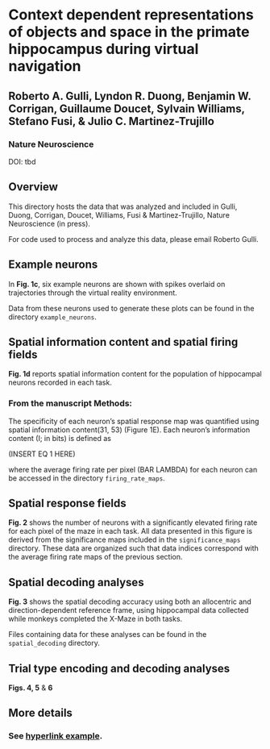 # Context dependent representations of objects and space in the primate hippocampus during virtual navigation
## Roberto A. Gulli, Lyndon R. Duong, Benjamin W. Corrigan, Guillaume Doucet, Sylvain Williams, Stefano Fusi, & Julio C. Martinez-Trujillo

### Nature Neuroscience
DOI: tbd

## Overview

This directory hosts the data that was analyzed and included in Gulli, Duong, Corrigan, Doucet, Williams, Fusi & Martinez-Trujillo, Nature Neuroscience (in press). 

For code used to process and analyze this data, please email Roberto Gulli. 


## Example neurons

In **Fig. 1c**, six example neurons are shown with spikes overlaid on trajectories through the virtual reality environment. 

Data from these neurons used to generate these plots can be found in the directory `example_neurons`.


## Spatial information content and spatial firing fields

**Fig. 1d** reports spatial information content for the population of hippocampal neurons recorded in each task. 

### From the manuscript Methods: 
The specificity of each neuron’s spatial response map was quantified using spatial information content(31, 53) (Figure 1E). Each neuron’s information content (I; in bits) is defined as

(INSERT EQ 1 HERE)

where the average firing rate per pixel (BAR LAMBDA) for each neuron can be accessed in the directory `firing_rate_maps`.


## Spatial response fields
**Fig. 2** shows the number of neurons with a significantly elevated firing rate for each pixel of the maze in each task. All data presented in this figure is derived from the significance maps included in the `significance_maps` directory. These data are organized such that data indices correspond with the average firing rate maps of the previous section. 


## Spatial decoding analyses

**Fig. 3** shows the spatial decoding accuracy using both an allocentric and direction-dependent reference frame, using hippocampal data collected while monkeys completed the X-Maze in both tasks.  

Files containing data for these analyses can be found in the `spatial_decoding` directory. 


## Trial type encoding and decoding analyses


**Figs. 4, 5** & **6** 

## More details

### See [hyperlink example](http://www.google.com).
